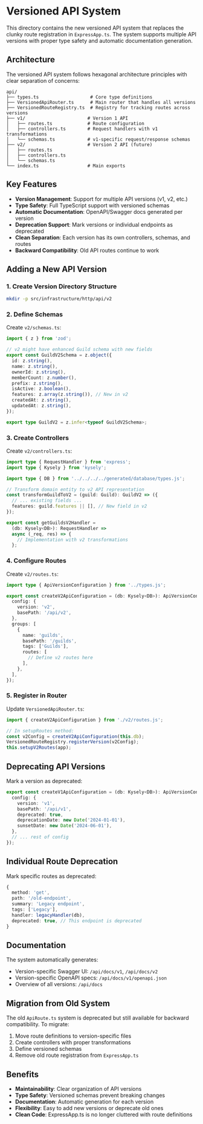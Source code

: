 # Versioned API System

This directory contains the new versioned API system that replaces the clunky route registration in `ExpressApp.ts`. The system supports multiple API versions with proper type safety and automatic documentation generation.

## Architecture

The versioned API system follows hexagonal architecture principles with clear separation of concerns:

```
api/
├── types.ts                   # Core type definitions
├── VersionedApiRouter.ts      # Main router that handles all versions
├── VersionedRouteRegistry.ts  # Registry for tracking routes across versions
├── v1/                       # Version 1 API
│   ├── routes.ts             # Route configuration
│   ├── controllers.ts        # Request handlers with v1 transformations
│   └── schemas.ts            # v1-specific request/response schemas
├── v2/                       # Version 2 API (future)
│   ├── routes.ts
│   ├── controllers.ts
│   └── schemas.ts
└── index.ts                  # Main exports
```

## Key Features

- **Version Management**: Support for multiple API versions (v1, v2, etc.)
- **Type Safety**: Full TypeScript support with versioned schemas
- **Automatic Documentation**: OpenAPI/Swagger docs generated per version
- **Deprecation Support**: Mark versions or individual endpoints as deprecated
- **Clean Separation**: Each version has its own controllers, schemas, and routes
- **Backward Compatibility**: Old API routes continue to work

## Adding a New API Version

### 1. Create Version Directory Structure

```bash
mkdir -p src/infrastructure/http/api/v2
```

### 2. Define Schemas

Create `v2/schemas.ts`:

```typescript
import { z } from 'zod';

// v2 might have enhanced Guild schema with new fields
export const GuildV2Schema = z.object({
  id: z.string(),
  name: z.string(),
  ownerId: z.string(),
  memberCount: z.number(),
  prefix: z.string(),
  isActive: z.boolean(),
  features: z.array(z.string()), // New in v2
  createdAt: z.string(),
  updatedAt: z.string(),
});

export type GuildV2 = z.infer<typeof GuildV2Schema>;
```

### 3. Create Controllers

Create `v2/controllers.ts`:

```typescript
import type { RequestHandler } from 'express';
import type { Kysely } from 'kysely';

import type { DB } from '../../../../generated/database/types.js';

// Transform domain entity to v2 API representation
const transformGuildToV2 = (guild: Guild): GuildV2 => ({
  // ... existing fields ...
  features: guild.features || [], // New field in v2
});

export const getGuildsV2Handler =
  (db: Kysely<DB>): RequestHandler =>
  async (_req, res) => {
    // Implementation with v2 transformations
  };
```

### 4. Configure Routes

Create `v2/routes.ts`:

```typescript
import type { ApiVersionConfiguration } from '../types.js';

export const createV2ApiConfiguration = (db: Kysely<DB>): ApiVersionConfiguration => ({
  config: {
    version: 'v2',
    basePath: '/api/v2',
  },
  groups: [
    {
      name: 'guilds',
      basePath: '/guilds',
      tags: ['Guilds'],
      routes: [
        // Define v2 routes here
      ],
    },
  ],
});
```

### 5. Register in Router

Update `VersionedApiRouter.ts`:

```typescript
import { createV2ApiConfiguration } from './v2/routes.js';

// In setupRoutes method:
const v2Config = createV2ApiConfiguration(this.db);
VersionedRouteRegistry.registerVersion(v2Config);
this.setupV2Routes(app);
```

## Deprecating API Versions

Mark a version as deprecated:

```typescript
export const createV1ApiConfiguration = (db: Kysely<DB>): ApiVersionConfiguration => ({
  config: {
    version: 'v1',
    basePath: '/api/v1',
    deprecated: true,
    deprecationDate: new Date('2024-01-01'),
    sunsetDate: new Date('2024-06-01'),
  },
  // ... rest of config
});
```

## Individual Route Deprecation

Mark specific routes as deprecated:

```typescript
{
  method: 'get',
  path: '/old-endpoint',
  summary: 'Legacy endpoint',
  tags: ['Legacy'],
  handler: legacyHandler(db),
  deprecated: true, // This endpoint is deprecated
}
```

## Documentation

The system automatically generates:

- Version-specific Swagger UI: `/api/docs/v1`, `/api/docs/v2`
- Version-specific OpenAPI specs: `/api/docs/v1/openapi.json`
- Overview of all versions: `/api/docs`

## Migration from Old System

The old `ApiRoute.ts` system is deprecated but still available for backward compatibility. To migrate:

1. Move route definitions to version-specific files
2. Create controllers with proper transformations
3. Define versioned schemas
4. Remove old route registration from `ExpressApp.ts`

## Benefits

- **Maintainability**: Clear organization of API versions
- **Type Safety**: Versioned schemas prevent breaking changes
- **Documentation**: Automatic generation for each version
- **Flexibility**: Easy to add new versions or deprecate old ones
- **Clean Code**: ExpressApp.ts is no longer cluttered with route definitions
